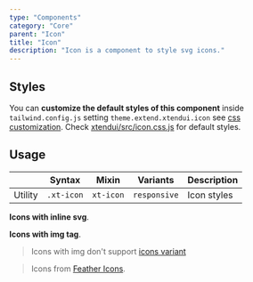 ```yaml
---
type: "Components"
category: "Core"
parent: "Icon"
title: "Icon"
description: "Icon is a component to style svg icons."
---
```


## Styles

You can **customize the default styles of this component** inside `tailwind.config.js` setting `theme.extend.xtendui.icon` see [css customization](/xtendui/components/global/preset#customization). Check [xtendui/src/icon.css.js](https://github.com/xtendui/xtendui/blob/master/src/icon.css.js) for default styles.

## Usage

<div class="xt-overflow-sub overflow-y-hidden overflow-x-scroll my-5 xt-my-auto w-full">

|                      | Syntax                          | Mixin            | Variants               | Description                   |
| ----------------------- | ----------------------------------------- | -----------------------------| ----------------------------- | ----------------------------- |
| Utility                  | `.xt-icon`                     | `xt-icon`                | `responsive`                | Icon styles            |

</div>

**Icons with inline svg**.

<demo>
  <demoinline src="demos/components/icon/usage">
  </demoinline>
</demo>

**Icons with img tag**.

<demo>
  <demoinline src="demos/components/icon/usage-img">
  </demoinline>
</demo>

> Icons with img don't support [icons variant](/xtendui/components/icon/content#variant)

> Icons from [Feather Icons](https://feathericons.com).
